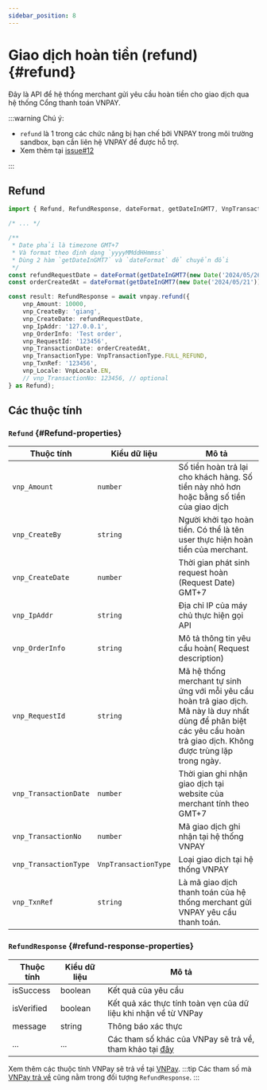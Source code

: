 ```yaml
---
sidebar_position: 8
---
```


# Giao dịch hoàn tiền (refund) {#refund}

Đây là API để hệ thống merchant gửi yêu cầu hoàn tiền cho giao dịch qua hệ thống Cổng thanh toán VNPAY.

:::warning Chú ý:

-   `refund` là 1 trong các chức năng bị hạn chế bởi VNPAY trong môi trường sandbox, bạn cần liên hệ VNPAY để được hỗ trợ.
-   Xem thêm tại [issue#12](https://github.com/lehuygiang28/vnpay/issues/12)

:::

## Refund

```typescript
import { Refund, RefundResponse, dateFormat, getDateInGMT7, VnpTransactionType } from 'vnpay';

/* ... */

/**
 * Date phải là timezone GMT+7
 * Và format theo định dạng `yyyyMMddHHmmss`
 * Dùng 2 hàm `getDateInGMT7` và `dateFormat` để chuyển đổi
 */
const refundRequestDate = dateFormat(getDateInGMT7(new Date('2024/05/26')));
const orderCreatedAt = dateFormat(getDateInGMT7(new Date('2024/05/21')));

const result: RefundResponse = await vnpay.refund({
    vnp_Amount: 10000,
    vnp_CreateBy: 'giang',
    vnp_CreateDate: refundRequestDate,
    vnp_IpAddr: '127.0.0.1',
    vnp_OrderInfo: 'Test order',
    vnp_RequestId: '123456',
    vnp_TransactionDate: orderCreatedAt,
    vnp_TransactionType: VnpTransactionType.FULL_REFUND,
    vnp_TxnRef: '123456',
    vnp_Locale: VnpLocale.EN,
    // vnp_TransactionNo: 123456, // optional
} as Refund);
```

## Các thuộc tính

### `Refund` {#Refund-properties}

| Thuộc tính            | Kiểu dữ liệu         | Mô tả                                                                                                                                                                      |
| --------------------- | -------------------- | -------------------------------------------------------------------------------------------------------------------------------------------------------------------------- |
| `vnp_Amount`          | `number`             | Số tiền hoàn trả lại cho khách hàng. Số tiền này nhỏ hơn hoặc bằng số tiền của giao dịch                                                                                   |
| `vnp_CreateBy`        | `string`             | Người khởi tạo hoàn tiền. Có thể là tên user thực hiện hoàn tiền của merchant.                                                                                             |
| `vnp_CreateDate`      | `number`             | Thời gian phát sinh request hoàn (Request Date) GMT+7                                                                                                                      |
| `vnp_IpAddr`          | `string`             | Địa chỉ IP của máy chủ thực hiện gọi API                                                                                                                                   |
| `vnp_OrderInfo`       | `string`             | Mô tả thông tin yêu cầu hoàn( Request description)                                                                                                                         |
| `vnp_RequestId`       | `string`             | Mã hệ thống merchant tự sinh ứng với mỗi yêu cầu hoàn trả giao dịch. Mã này là duy nhất dùng để phân biệt các yêu cầu hoàn trả giao dịch. Không được trùng lặp trong ngày. |
| `vnp_TransactionDate` | `number`             | Thời gian ghi nhận giao dịch tại website của merchant tính theo GMT+7                                                                                                      |
| `vnp_TransactionNo`   | `number`             | Mã giao dịch ghi nhận tại hệ thống VNPAY                                                                                                                                   |
| `vnp_TransactionType` | `VnpTransactionType` | Loại giao dịch tại hệ thống VNPAY                                                                                                                                          |
| `vnp_TxnRef`          | `string`             | Là mã giao dịch thanh toán của hệ thống merchant gửi VNPAY yêu cầu thanh toán.                                                                                             |

### `RefundResponse` {#refund-response-properties}

| Thuộc tính | Kiểu dữ liệu | Mô tả                                                                                                                                                                          |
| ---------- | ------------ | ------------------------------------------------------------------------------------------------------------------------------------------------------------------------------ |
| isSuccess  | boolean      | Kết quả của yêu cầu                                                                                                                                                            |
| isVerified | boolean      | Kết quả xác thực tính toàn vẹn của dữ liệu khi nhận về từ VNPay                                                                                                                |
| message    | string       | Thông báo xác thực                                                                                                                                                             |
| ...        | ...          | Các tham số khác của VNPay sẽ trả về, tham khảo tại [đây](https://sandbox.vnpayment.vn/apis/docs/truy-van-hoan-tien/querydr&refund.html#danh-s%C3%A1ch-tham-s%E1%BB%91-refund) |

Xem thêm các thuộc tính VNPay sẽ trả về tại [VNPay](https://sandbox.vnpayment.vn/apis/docs/truy-van-hoan-tien/querydr&refund.html#danh-s%C3%A1ch-tham-s%E1%BB%91-refund).
:::tip
Các tham số mà [VNPay trả về](https://sandbox.vnpayment.vn/apis/docs/truy-van-hoan-tien/querydr&refund.html#danh-s%C3%A1ch-tham-s%E1%BB%91-refund) cũng nằm trong đối tượng `RefundResponse`.
:::

